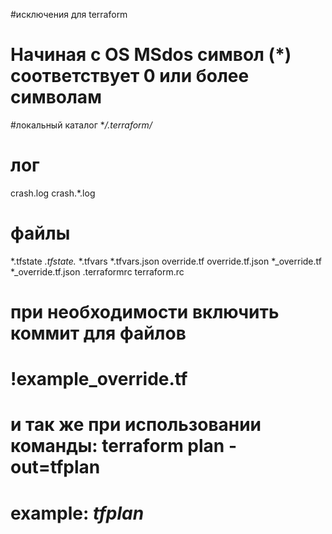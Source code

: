 #исключения для terraform
# Начиная с OS MSdos символ (*) соответствует 0 или более символам 
#локальный каталог
**/.terraform/*


# лог
crash.log
crash.*.log


# файлы         
*.tfstate
*.tfstate.*
*.tfvars
*.tfvars.json
override.tf
override.tf.json
*_override.tf
*_override.tf.json
.terraformrc
terraform.rc


# при необходимости включить коммит для файлов
# !example_override.tf

# и так же при использовании команды: terraform plan -out=tfplan
# example: *tfplan*

